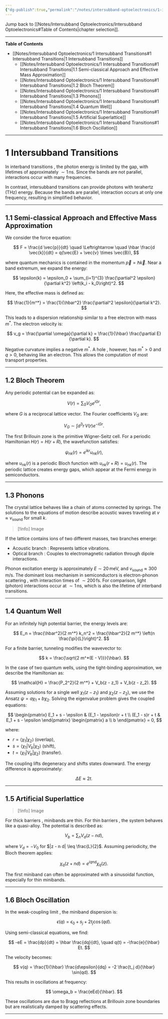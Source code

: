 ```yaml
---
{"dg-publish":true,"permalink":"/notes/intersubband-optoelectronics/1-intersubband-transitions/","hide":"true","updated":"2025-01-28T22:39:18.402+01:00"}
---
```


Jump back to [[Notes/Intersubband Optoelectronics/Intersubband Optoelectronics#Table of Contents\|chapter selection]].

---
**Table of Contents**

- [[Notes/Intersubband Optoelectronics/1 Intersubband Transitions#1 Intersubband Transitions\|1 Intersubband Transitions]]
	- [[Notes/Intersubband Optoelectronics/1 Intersubband Transitions#1 Intersubband Transitions\|1.1 Semi-classical Approach and Effective Mass Approximation]]
	- [[Notes/Intersubband Optoelectronics/1 Intersubband Transitions#1 Intersubband Transitions\|1.2 Bloch Theorem]]
	- [[Notes/Intersubband Optoelectronics/1 Intersubband Transitions#1 Intersubband Transitions\|1.3 Phonons]]
	- [[Notes/Intersubband Optoelectronics/1 Intersubband Transitions#1 Intersubband Transitions\|1.4 Quantum Well]]
	- [[Notes/Intersubband Optoelectronics/1 Intersubband Transitions#1 Intersubband Transitions\|1.5 Artificial Superlattice]]
	- [[Notes/Intersubband Optoelectronics/1 Intersubband Transitions#1 Intersubband Transitions\|1.6 Bloch Oscillation]]

---
# 1 Intersubband Transitions

In interband transitions , the photon energy is limited by the gap, with lifetimes of approximately $\sim 1 \, \text{ns}$. Since the bands are not parallel, interactions occur with many frequencies.

In contrast, intersubband transitions can provide photons with terahertz (THz) energy. Because the bands are parallel, interaction occurs at only one frequency, resulting in simplified behavior.

---
## 1.1 Semi-classical Approach and Effective Mass Approximation

We consider the force equation:

$$
F = \frac{d \vec{p}}{dt} \quad \Leftrightarrow \quad \hbar \frac{d \vec{k}}{dt} = q(\vec{E} + \vec{v} \times \vec{B}),
$$

where quantum mechanics is contained in the momentum $\vec{p} = \hbar \vec{k}$. Near a band extremum, we expand the energy:

$$
\epsilon(k) = \epsilon_0 + \sum_{i=1}^{3} \frac{\partial^2 \epsilon}{\partial k^2} \left(k_i - k_0\right)^2.
$$

Here, the effective mass is defined as:

$$
\frac{1}{m^*} = \frac{1}{\hbar^2} \frac{\partial^2 \epsilon}{\partial k^2}.
$$

This leads to a dispersion relationship similar to a free electron with mass $m^*$. The electron velocity is:

$$
v_g = \frac{\partial \omega}{\partial k} = \frac{1}{\hbar} \frac{\partial E}{\partial k}.
$$

Negative curvature implies a negative $m^*$. A hole , however, has $m^* > 0$ and $q > 0$, behaving like an electron. This allows the computation of most transport properties.

---
## 1.2 Bloch Theorem

Any periodic potential can be expanded as:

$$
V(r) = \sum_{G} V_G e^{i G r},
$$

where $G$ is a reciprocal lattice vector. The Fourier coefficients $V_G$ are:

$$
V_G \sim \int d^3r \, V(r) e^{-i G r}.
$$

The first Brillouin zone is the primitive Wigner-Seitz cell. For a periodic Hamiltonian $H(r) = H(r + R)$, the wavefunction satisfies:

$$
\psi_{n k}(r) = e^{i k r} u_{n k}(r),
$$

where $u_{n k}(r)$ is a periodic Bloch function with $u_{n k}(r + R) = u_{n k}(r)$. The periodic lattice creates energy gaps, which appear at the Fermi energy in semiconductors.

---
## 1.3 Phonons

The crystal lattice behaves like a chain of atoms connected by springs. The solutions to the equations of motion describe acoustic waves traveling at $v \approx v_{\text{sound}}$ for small $k$.

>[!info] Image

If the lattice contains ions of two different masses, two branches emerge:
- Acoustic branch : Represents lattice vibrations.
- Optical branch : Couples to electromagnetic radiation through dipole interactions.

Phonon excitation energy is approximately $E \sim 20 \, \mathrm{meV}$, and $v_{\text{sound}} \approx 300 \, \mathrm{m/s}$. The dominant loss mechanism in semiconductors is electron-phonon scattering , with interaction times of $\sim 200 \, \mathrm{fs}$. For comparison, light (photon) interactions occur at $\sim 1 \, \mathrm{ns}$, which is also the lifetime of interband transitions.

---
## 1.4 Quantum Well

For an infinitely high potential barrier, the energy levels are:

$$
E_n = \frac{\hbar^2}{2 m^*} k_n^2 = \frac{\hbar^2}{2 m^*} \left(n \frac{\pi}{L}\right)^2.
$$

For a finite barrier, tunneling modifies the wavevector to:

$$
k = \frac{\sqrt{2 m^*(E - V)}}{\hbar}.
$$

In the case of two quantum wells, using the tight-binding approximation, we describe the Hamiltonian as:

$$
\mathcal{H} = \frac{P_2^2}{2 m^*} + V_b(z - z_1) + V_b(z - z_2).
$$

Assuming solutions for a single well $\chi_1(z - z_1)$ and $\chi_2(z - z_2)$, we use the Ansatz $\psi = a \chi_1 + b \chi_2$. Solving the eigenvalue problem gives the coupled equations:

$$
\begin{pmatrix}
E_1 + s - \epsilon & (E_1 - \epsilon)r + t \\
(E_1 - s)r + t & E_1 + s - \epsilon
\end{pmatrix}
\begin{pmatrix}
a \\
b
\end{pmatrix}
= 0,
$$

where:
- $r = \langle \chi_1 | \chi_2 \rangle$ (overlap),
- $s = \langle \chi_1 | V_b | \chi_2 \rangle$ (shift),
- $t = \langle \chi_1 | V_b | \chi_2 \rangle$ (transfer).

The coupling lifts degeneracy and shifts states downward. The energy difference is approximately:

$$
\Delta E \approx 2t.
$$

---
## 1.5 Artificial Superlattice

>[!info] Image

For thick barriers , minibands are thin. For thin barriers , the system behaves like a quasi-alloy. The potential is described as:

$$
V_b = \sum_n V_d(z - n d),
$$

where $V_d = -V_0$ for $|z - n d| \leq \frac{L}{2}$. Assuming periodicity, the Bloch theorem applies:

$$
\chi_q(z + nd) = e^{i q n d} \chi_q(z).
$$

The first miniband can often be approximated with a sinusoidal function, especially for thin minibands.

---
## 1.6 Bloch Oscillation

In the weak-coupling limit , the miniband dispersion is:

$$
\epsilon(q) = \epsilon_0 + s_j + 2t_j \cos(qd).
$$

Using semi-classical equations, we find:

$$
-eE = \frac{dp}{dt} = \hbar \frac{dq}{dt}, \quad q(t) = -\frac{e}{\hbar} Et.
$$

The velocity becomes:

$$
v(q) = \frac{1}{\hbar} \frac{d\epsilon}{dq} = -2 \frac{t_j d}{\hbar} \sin(qd).
$$

This results in oscillations at frequency:

$$
\omega_b = \frac{eEd}{\hbar}.
$$

These oscillations are due to Bragg reflections at Brillouin zone boundaries but are realistically damped by scattering effects.

---